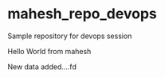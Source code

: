 # mahesh_repo_devops
Sample repository for devops session

Hello World from mahesh

New data added....fd
